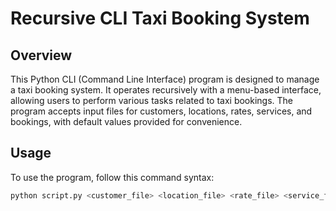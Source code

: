 # Recursive CLI Taxi Booking System

## Overview

This Python CLI (Command Line Interface) program is designed to manage a taxi booking system. It operates recursively with a menu-based interface, allowing users to perform various tasks related to taxi bookings. The program accepts input files for customers, locations, rates, services, and bookings, with default values provided for convenience.

## Usage

To use the program, follow this command syntax:

```bash
python script.py <customer_file> <location_file> <rate_file> <service_file> [booking_file]
